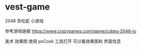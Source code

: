# vest-game
2048 贪吃蛇 小游戏 

参考游戏链接  https://www.crazygames.com/game/cubes-2048-io


美术 效果图 使用 pxCook 工具打开  可以看效果图和 界面信息